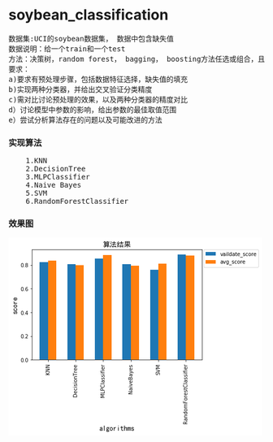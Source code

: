 # soybean_classification
<pre>数据集:UCI的soybean数据集， 数据中包含缺失值
数据说明：给一个train和一个test
方法：决策树，random forest， bagging， boosting方法任选或组合，且不限于上述方法
要求：
a)要求有预处理步骤，包括数据特征选择，缺失值的填充
b)实现两种分类器，并给出交叉验证分类精度
c)需对比讨论预处理的效果，以及两种分类器的精度对比
d）讨论模型中参数的影响，给出参数的最佳取值范围
e）尝试分析算法存在的问题以及可能改进的方法
</pre>
<h3>实现算法</h3>
<pre>
	1.KNN
	2.DecisionTree
	3.MLPClassifier
	4.Naive Bayes
	5.SVM
	6.RandomForestClassifier
</pre>
<h3>效果图</h3>
<p><img src="https://github.com/CSerxzm/soybean_classification/blob/xzm/image_result/image.png" alt="图片加载中"/></p>
